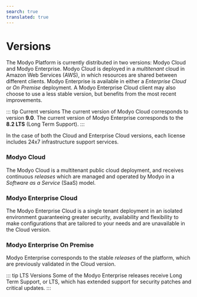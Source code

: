 ```yaml
---
search: true
translated: true
---
```


# Versions

The Modyo Platform is currently distributed in two versions: Modyo Cloud and Modyo Enterprise. Modyo Cloud is deployed in a _multitenant_ cloud in Amazon Web Services (AWS), in which resources are shared between different clients. Modyo Enterprise is available in either a _Enterprise Cloud_ or _On Premise_ deployment. A Modyo Enterprise Cloud client may also choose to use a less stable version, but benefits from the most recent improvements.

::: tip Current versions
The current version of Modyo Cloud corresponds to version **9.0**. The current version of Modyo Enterprise corresponds to the **8.2 LTS** (Long Term Support).
:::

In the case of both the Cloud and Enterprise Cloud versions, each license includes 24x7 infrastructure support services.

### Modyo Cloud
The Modyo Cloud is a multitenant public cloud deployment, and receives continuous _releases_ which are managed and operated by Modyo in a _Software as a Service_ (SaaS) model.


### Modyo Enterprise Cloud
The Modyo Enterprise Cloud is a single tenant deployment in an isolated environment guaranteeing greater security, availability and flexibility to make configurations that are tailored to your needs and are unavailable in the Cloud version.


### Modyo Enterprise On Premise
Modyo Enterprise corresponds to the stable _releases_ of the platform, which are previously validated in the Cloud version.

::: tip LTS Versions
Some of the Modyo Enterprise releases receive Long Term Support, or LTS, which has extended support for security patches and critical updates.
:::

